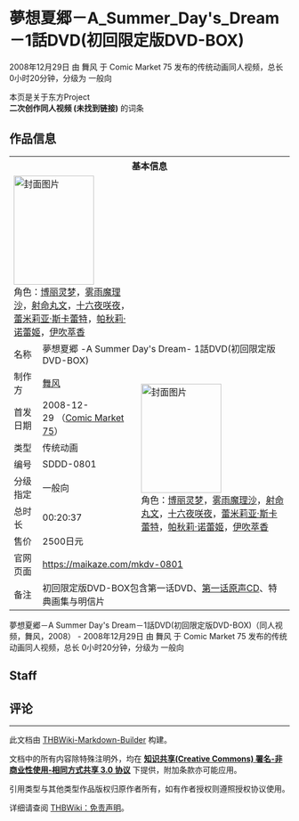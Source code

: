 # 夢想夏郷－A_Summer_Day's_Dream－1話DVD(初回限定版DVD-BOX)

<!-- source html: G:\repos\THBWiki-Markdown-Builder\THBWikiMarkdown\Temp\main\0\04\ns0%3A%E5%A4%A2%E6%83%B3%E5%A4%8F%E9%83%B7%EF%BC%8DA_Summer_Day%27s_Dream%EF%BC%8D1%E8%A9%B1DVD%28%E5%88%9D%E5%9B%9E%E9%99%90%E5%AE%9A%E7%89%88DVD-BOX%29.html -->

2008年12月29日 由 舞风 于 Comic Market 75 发布的传统动画同人视频，总长 0小时20分钟，分级为 一般向

本页是关于东方Project  
 **二次创作同人视频 (未找到链接)** 的词条
## 作品信息

<table><tbody><tr><th colspan="3">基本信息</th></tr><tr><td class="cover-artwork-mobile" colspan="2"><a href="./文件-夢想夏郷－A_Summer_Day's_Dream－1話DVD(初回限定版DVD-BOX)封面.jpg.md" class="image" title="封面图片"><img alt="封面图片" src="https://upload.thwiki.cc/thumb/5/5a/%E5%A4%A2%E6%83%B3%E5%A4%8F%E9%83%B7%EF%BC%8DA_Summer_Day%27s_Dream%EF%BC%8D1%E8%A9%B1DVD%28%E5%88%9D%E5%9B%9E%E9%99%90%E5%AE%9A%E7%89%88DVD-BOX%29%E5%B0%81%E9%9D%A2.jpg/144px-%E5%A4%A2%E6%83%B3%E5%A4%8F%E9%83%B7%EF%BC%8DA_Summer_Day%27s_Dream%EF%BC%8D1%E8%A9%B1DVD%28%E5%88%9D%E5%9B%9E%E9%99%90%E5%AE%9A%E7%89%88DVD-BOX%29%E5%B0%81%E9%9D%A2.jpg" decoding="async" loading="lazy" width="144" height="196" srcset="https://upload.thwiki.cc/thumb/5/5a/%E5%A4%A2%E6%83%B3%E5%A4%8F%E9%83%B7%EF%BC%8DA_Summer_Day%27s_Dream%EF%BC%8D1%E8%A9%B1DVD%28%E5%88%9D%E5%9B%9E%E9%99%90%E5%AE%9A%E7%89%88DVD-BOX%29%E5%B0%81%E9%9D%A2.jpg/216px-%E5%A4%A2%E6%83%B3%E5%A4%8F%E9%83%B7%EF%BC%8DA_Summer_Day%27s_Dream%EF%BC%8D1%E8%A9%B1DVD%28%E5%88%9D%E5%9B%9E%E9%99%90%E5%AE%9A%E7%89%88DVD-BOX%29%E5%B0%81%E9%9D%A2.jpg 1.5x, https://upload.thwiki.cc/thumb/5/5a/%E5%A4%A2%E6%83%B3%E5%A4%8F%E9%83%B7%EF%BC%8DA_Summer_Day%27s_Dream%EF%BC%8D1%E8%A9%B1DVD%28%E5%88%9D%E5%9B%9E%E9%99%90%E5%AE%9A%E7%89%88DVD-BOX%29%E5%B0%81%E9%9D%A2.jpg/288px-%E5%A4%A2%E6%83%B3%E5%A4%8F%E9%83%B7%EF%BC%8DA_Summer_Day%27s_Dream%EF%BC%8D1%E8%A9%B1DVD%28%E5%88%9D%E5%9B%9E%E9%99%90%E5%AE%9A%E7%89%88DVD-BOX%29%E5%B0%81%E9%9D%A2.jpg 2x" data-file-width="1000" data-file-height="1361"></a><div class="cover-char">角色：<a href="./博丽灵梦.md" title="博丽灵梦">博丽灵梦</a>，<a href="./雾雨魔理沙.md" title="雾雨魔理沙">雾雨魔理沙</a>，<a href="./射命丸文.md" title="射命丸文">射命丸文</a>，<a href="/%E5%8D%81%E5%85%AD%E5%A4%9C%E5%92%B2%E5%A4%9C" title="十六夜咲夜">十六夜咲夜</a>，<a href="./蕾米莉亚·斯卡蕾特.md" title="蕾米莉亚·斯卡蕾特">蕾米莉亚·斯卡蕾特</a>，<a href="./帕秋莉·诺蕾姬.md" title="帕秋莉·诺蕾姬">帕秋莉·诺蕾姬</a>，<a href="./伊吹萃香.md" title="伊吹萃香">伊吹萃香</a></div></td>
</tr><tr><td class="label">名称</td><td colspan="2"> 夢想夏郷 -A Summer Day&#39;s Dream- 1話DVD(初回限定版DVD-BOX) </td></tr><tr><td class="label">制作方</td><td><a href="./舞风.md" title="舞风">舞风</a></td><td class="cover-artwork" rowspan="7" style="min-width:196px;"><a href="./文件-夢想夏郷－A_Summer_Day's_Dream－1話DVD(初回限定版DVD-BOX)封面.jpg.md" class="image" title="封面图片"><img alt="封面图片" src="https://upload.thwiki.cc/thumb/5/5a/%E5%A4%A2%E6%83%B3%E5%A4%8F%E9%83%B7%EF%BC%8DA_Summer_Day%27s_Dream%EF%BC%8D1%E8%A9%B1DVD%28%E5%88%9D%E5%9B%9E%E9%99%90%E5%AE%9A%E7%89%88DVD-BOX%29%E5%B0%81%E9%9D%A2.jpg/144px-%E5%A4%A2%E6%83%B3%E5%A4%8F%E9%83%B7%EF%BC%8DA_Summer_Day%27s_Dream%EF%BC%8D1%E8%A9%B1DVD%28%E5%88%9D%E5%9B%9E%E9%99%90%E5%AE%9A%E7%89%88DVD-BOX%29%E5%B0%81%E9%9D%A2.jpg" decoding="async" loading="lazy" width="144" height="196" srcset="https://upload.thwiki.cc/thumb/5/5a/%E5%A4%A2%E6%83%B3%E5%A4%8F%E9%83%B7%EF%BC%8DA_Summer_Day%27s_Dream%EF%BC%8D1%E8%A9%B1DVD%28%E5%88%9D%E5%9B%9E%E9%99%90%E5%AE%9A%E7%89%88DVD-BOX%29%E5%B0%81%E9%9D%A2.jpg/216px-%E5%A4%A2%E6%83%B3%E5%A4%8F%E9%83%B7%EF%BC%8DA_Summer_Day%27s_Dream%EF%BC%8D1%E8%A9%B1DVD%28%E5%88%9D%E5%9B%9E%E9%99%90%E5%AE%9A%E7%89%88DVD-BOX%29%E5%B0%81%E9%9D%A2.jpg 1.5x, https://upload.thwiki.cc/thumb/5/5a/%E5%A4%A2%E6%83%B3%E5%A4%8F%E9%83%B7%EF%BC%8DA_Summer_Day%27s_Dream%EF%BC%8D1%E8%A9%B1DVD%28%E5%88%9D%E5%9B%9E%E9%99%90%E5%AE%9A%E7%89%88DVD-BOX%29%E5%B0%81%E9%9D%A2.jpg/288px-%E5%A4%A2%E6%83%B3%E5%A4%8F%E9%83%B7%EF%BC%8DA_Summer_Day%27s_Dream%EF%BC%8D1%E8%A9%B1DVD%28%E5%88%9D%E5%9B%9E%E9%99%90%E5%AE%9A%E7%89%88DVD-BOX%29%E5%B0%81%E9%9D%A2.jpg 2x" data-file-width="1000" data-file-height="1361"></a><div class="cover-char">角色：<a href="./博丽灵梦.md" title="博丽灵梦">博丽灵梦</a>，<a href="./雾雨魔理沙.md" title="雾雨魔理沙">雾雨魔理沙</a>，<a href="./射命丸文.md" title="射命丸文">射命丸文</a>，<a href="/%E5%8D%81%E5%85%AD%E5%A4%9C%E5%92%B2%E5%A4%9C" title="十六夜咲夜">十六夜咲夜</a>，<a href="./蕾米莉亚·斯卡蕾特.md" title="蕾米莉亚·斯卡蕾特">蕾米莉亚·斯卡蕾特</a>，<a href="./帕秋莉·诺蕾姬.md" title="帕秋莉·诺蕾姬">帕秋莉·诺蕾姬</a>，<a href="./伊吹萃香.md" title="伊吹萃香">伊吹萃香</a></div></td>
</tr><tr><td class="label">首发日期</td><td>2008-12-29&#160;（<a href="/展会作品列表?e=Comic+Market%2375">Comic Market 75</a>）</td></tr><tr><td class="label">类型</td><td>传统动画</td></tr><tr><td class="label">编号</td><td>SDDD-0801</td></tr><tr><td class="label">分级指定</td><td>一般向</td></tr><tr><td class="label">总时长</td><td>00:20:37</td></tr><tr><td class="label">售价</td><td>2500日元</td></tr>
<tr><td class="label">官网页面</td><td colspan="2"><a rel="nofollow" class="external free" href="https://maikaze.com/mkdv-0801">https://maikaze.com/mkdv-0801</a></td></tr><tr><td class="label">备注</td><td colspan="2">初回限定版DVD-BOX包含第一话DVD、<a href="./夢想夏郷_A_Summer_Day's_Dream_Soundtrack_CD.md" title="夢想夏郷 A Summer Day&#39;s Dream Soundtrack CD">第一话原声CD</a>、特典画集与明信片</td></tr></tbody></table>

夢想夏郷－A Summer Day's Dream－1話DVD(初回限定版DVD-BOX)（同人视频，舞风，2008） - 2008年12月29日 由 舞风 于 Comic Market 75 发布的传统动画同人视频，总长 0小时20分钟，分级为 一般向
## Staff
## 评论




---

此文档由 [THBWiki-Markdown-Builder](https://github.com/Delsin-Yu/THBWiki-Markdown-Builder) 构建。

文档中的所有内容除特殊注明外，均在 [**知识共享(Creative Commons) 署名-非商业性使用-相同方式共享 3.0 协议**](https://creativecommons.org/licenses/by-sa/3.0/deed.zh-hans) 下提供，附加条款亦可能应用。

引用类型与其他类型作品版权归原作者所有，如有作者授权则遵照授权协议使用。

详细请查阅 [THBWiki：免责声明](https://thbwiki.cc/THBWiki:%E5%85%8D%E8%B4%A3%E5%A3%B0%E6%98%8E)。

